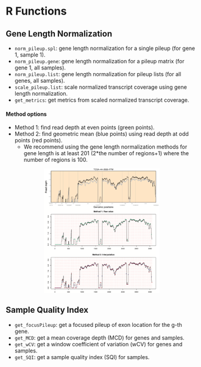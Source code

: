 # R Functions


## Gene Length Normalization
- `norm_pileup.spl`: gene length normalization for a single pileup (for gene 1, sample 1).
- `norm_pileup.gene`: gene length normalization for a pileup matrix (for gene 1, all samples).
- `norm_pileup.list`: gene length normalization for pileup lists (for all genes, all samples).
- `scale_pileup.list`: scale normalized transcript coverage using gene length normalization.
- `get_metrics`: get metrics from scaled normalized transcript coverage.

#### Method options
- Method 1: find read depth at even points (green points).
- Method 2: find geometric mean (blue points) using read depth at odd points (red points).
  - We recommend using the gene length normalization methods for gene length is at least 201 (2*the number of regions+1) where the number of regions is 100.
<div align="center">
  <img width="60%" src="https://github.com/hyochoi/RNAdegrProjR/blob/main/images/norm_pileup_methods2.png">
</div>


## Sample Quality Index
- `get_focusPileup`: get a focused pileup of exon location for the g-th gene.
- `get_MCD`: get a mean coverage depth (MCD) for genes and samples.
- `get_wCV`: get a window coefficient of variation (wCV) for genes and samples.
- `get_SQI`: get a sample quality index (SQI) for samples.
  
